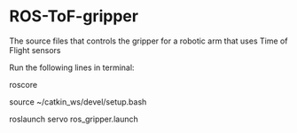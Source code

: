 # ROS-ToF-gripper
The source files that controls the gripper for a robotic arm that uses Time of Flight sensors

Run the following lines in terminal:

roscore

source ~/catkin_ws/devel/setup.bash

roslaunch servo ros_gripper.launch
